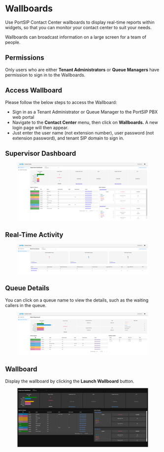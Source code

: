 # Wallboards

Use PortSIP Contact Center wallboards to display real-time reports within widgets, so that you can monitor your contact center to suit your needs.

Wallboards can broadcast information on a large screen for a team of people.

## Permissions

Only users who are either **Tenant Administrators** or **Queue Managers** have permission to sign in to the Wallboards.

## Access Wallboard

Please follow the below steps to access the Wallboard:

* Sign in as a Tenant Administrator or Queue Manager to the PortSIP PBX web portal
* Navigate to the **Contact Center** menu, then click on **Wallboards.** A new login page will then appear.&#x20;
* Just enter the user name (not extension number), user password (not extension password), and tenant SIP domain to sign in.

## Supervisor Dashboard

<figure><img src="../../../.gitbook/assets/portsip_wallboard_1.png" alt=""><figcaption></figcaption></figure>

## Real-Time Activity

<figure><img src="../../../.gitbook/assets/portsip_wallboard_2.png" alt=""><figcaption></figcaption></figure>

## Queue Details

You can click on a queue name to view the details, such as the waiting callers in the queue.

<figure><img src="../../../.gitbook/assets/portsip_wallboard_3.png" alt=""><figcaption></figcaption></figure>

## Wallboard

Display the wallboard by clicking the **Launch Wallboard** button.

<figure><img src="../../../.gitbook/assets/portsip_wallboard_4.png" alt=""><figcaption></figcaption></figure>



